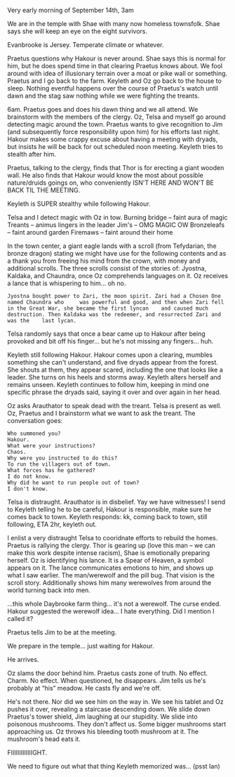 Very early morning of September 14th, 3am

We are in the temple with Shae with many now homeless townsfolk. Shae says she will keep an eye on the eight survivors.

Evanbrooke is Jersey. Temperate climate or whatever.

Praetus questions why Hakour is never around. Shae says this is normal for him, but he does spend time in that clearing Praetus knows about. We fool around with idea of illusionary terrain over a moat or pike wall or something. Praetus and I go back to the farm. Keyleth and Oz go back to the house to sleep. Nothing eventful happens over the course of Praetus's watch until dawn and the stag saw nothing while we were fighting the treants.

6am. Praetus goes and does his dawn thing and we all attend. We brainstorm with the members of the clergy. Oz, Telsa and myself go around detecting magic around the town. Praetus wants to give recognition to Jim (and subsequently force responsibility upon him) for his efforts last night. Hakour makes some crappy excuse about having a meeting with dryads, but insists he will be back for out scheduled noon meeting. Keyleth tries to stealth after him.

Praetus, talking to the clergy, finds that Thor is for erecting a giant wooden wall. He also finds that Hakour would know the most about possible nature/druids goings on, who conveniently ISN'T HERE AND WON'T BE BACK TIL THE MEETING.

Keyleth is SUPER stealthy while following Hakour.

Telsa and I detect magic with Oz in tow. 
Burning bridge – faint aura of magic
Treants – animus lingers in the leader
Jim's – OMG MAGIC OW
Bronzeleafs – faint around garden
Firemaws – faint around their home

In the town center, a giant eagle lands with a scroll (from Tefydarian, the bronze dragon) stating we might have use for the following contents and as a thank you from freeing his mind from the crown, with money and additional scrolls. The three scrolls consist of the stories of: Jyostna, Kaldaka, and Chaundra, once Oz comprehends languages on it. Oz receives a lance that is whispering to him... oh no.

	Jyostna bought power to Zari, the moon spirit. Zari had a Chosen One named Chaundra who 	was powerful and good, and then when Zari fell in the Great War, she became the first lyncan 	and caused much destruction. Then Kaldaka was the redeemer, and resurrected Zari and was the 	last lycan.

Telsa randomly says that once a bear came up to Hakour after being provoked and bit off his finger... but he's not missing any fingers... huh.

Keyleth still following Hakour. Hakour comes upon a clearing, mumbles something she can't understand, and five dryads appear from the forest. She shouts at them, they appear scared, including the one that looks like a leader. She turns on his heels and storms away. Keyleth alters herself and remains unseen. Keyleth continues to follow him, keeping in mind one specific phrase the dryads said, saying it over and over again in her head.

Oz asks Arauthator to speak dead with the treant. Telsa is present as well. Oz, Praetus and I brainstorm what we want to ask the treant. The conversation goes:

	Who summoned you?
	Hakour.
	What were your instructions?
	Chaos.
	Why were you instructed to do this?
	To run the villagers out of town.
	What forces has he gathered?
	I do not know.
	Why did he want to run people out of town?
	I don't know.

Telsa is distraught. Arauthator is in disbelief. Yay we have witnesses! I send to Keyleth telling he to be careful, Hakour is responsible, make sure he comes back to town. Keyleth responds: kk, coming back to town, still following, ETA 2hr, keyleth out.

I enlist a very distraught Telsa to cooridnate efforts to rebuild the homes. Praetus is rallying the clergy. Thor is gearing up (love this man – we can make this work despite intense racism), Shae is emotionally preparing herself. Oz is identifying his lance. It is a Spear of Heaven, a symbol appears on it. The lance communicates emotions to him, and shows up what I saw earlier. The man/werewolf and the pill bug. That vision is the scroll story. Additionally shows him many werewolves from around the world turning back into men.

...this whole Daybrooke farm thing... it's not a werewolf. The curse ended. Hakour suggested the werewolf idea... I hate everything. Did I mention I called it?

Praetus tells Jim to be at the meeting.

We prepare in the temple... just waiting for Hakour. 

He arrives.

Oz slams the door behind him. Praetus casts zone of truth. No effect. Charm. No effect. When questioned, he disappears. Jim tells us he's probably at “his” meadow. He casts fly and we're off.

He's not there. Nor did we see him on the way in. We see his tablet and Oz pushes it over, revealing a staircase descending down. We slide down Praetus's tower shield, Jim laughing at our stupidity. We slide into poisonous mushrooms. They don't affect us. Some bigger mushrooms start approaching us. Oz throws his bleeding tooth mushroom at it. The mushroom's head eats it. 

FIIIIIIIIIIIIIGHT.

We need to figure out what that thing Keyleth memorized was... (psst Ian)